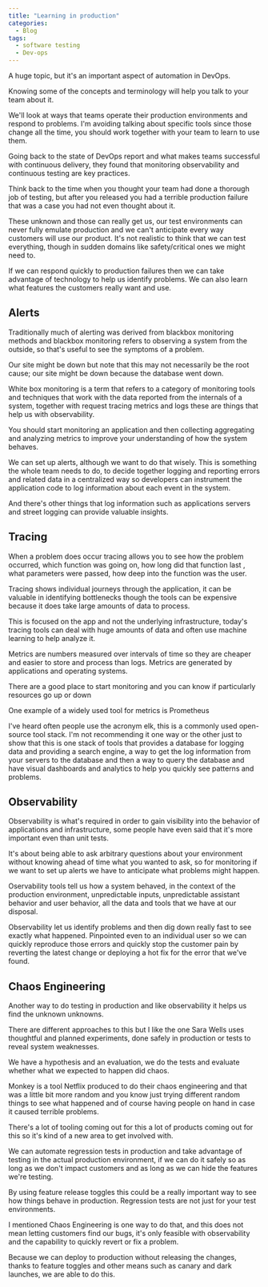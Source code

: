 ```yaml
---
title: "Learning in production"
categories:
  - Blog
tags:
  - software testing
  - Dev-ops
---
```

A huge topic, but it's an important aspect of automation in DevOps.

Knowing some of the concepts and terminology will help you talk to your team about it.

We'll look at ways that teams operate their production environments and respond to problems. I'm avoiding talking about specific tools since those change all the time, you should work together with your team to learn to use them.

Going back to the state of DevOps report and what makes teams successful with continuous delivery, they found that monitoring observability and continuous testing are key practices. 

Think back to the time when you thought your team had done a thorough job of testing, but after you released you had a terrible production failure that was a case you had not even thought about it. 

These unknown and those can really get us, our test environments can never fully emulate production and we can't anticipate every way customers will use our product. It's not realistic to think that we can test everything, though in sudden domains like safety/critical ones we might need to.

If we can respond quickly to production failures then we can take advantage of technology to help us identify problems. We can also learn what features the customers really want and use.

<h2> Alerts </h2>

Traditionally much of alerting was derived from blackbox monitoring methods and blackbox monitoring refers to observing a system from the outside, so that's useful to see the symptoms of a problem. 

Our site might be down but note that this may not necessarily be the root cause; our site might be down because the database went down.


White box monitoring is a term that refers to a category of monitoring tools and techniques that work with the data reported from the internals of a system, together with request tracing metrics and logs these are things that help us with observability.

You should start monitoring an application and then collecting aggregating and analyzing metrics to improve your understanding of how the system behaves.

We can set up alerts, although we want to do that wisely. This is something the whole team needs to do, to decide together logging and  reporting errors and related data in a centralized way so developers can instrument the application code to log information about each event in the system.

And there's other things that log information such as applications servers and street logging can provide valuable insights. 

<h2>Tracing</h2>

When a problem does occur tracing allows you to see how the problem occurred, which function was going on, how long did that function last , what parameters were passed, how deep into the function was the user.

Tracing shows individual journeys through the application, it can be valuable in identifying bottlenecks though the tools can be expensive because it does take large amounts of data to process.

This is focused on the app and not the underlying infrastructure, today's tracing tools can deal with huge amounts of data and often use machine learning to help analyze it.

Metrics are numbers measured over intervals of time so they are cheaper and easier to store and process than logs. Metrics are generated by applications and operating systems.

There are a good place to start monitoring and you can know if particularly resources go up or down 

One example of a widely used tool for metrics is Prometheus 


I've heard often people use the acronym elk, this is a commonly used open-source tool stack. I'm not recommending it one way or the other just to show that this is one stack of tools that provides a database for logging data and providing a search engine, a way to get the log information from your servers to the database and then a way to query the database and have visual dashboards and analytics to help you quickly see patterns and problems.

<h2>Observability</h2> 

Observability is what's required in order to gain visibility into the behavior of applications and infrastructure, some people have even said that it's more important even than unit tests.

It's about being able to ask arbitrary questions about your environment without knowing ahead of time what you wanted to ask, so for monitoring if we want to set up alerts we have to anticipate what problems might happen. 

Oservability tools tell us how a system behaved, in the context of the production environment, unpredictable inputs, unpredictable assistant behavior and user behavior, all the data and tools that we have at our disposal.


Observability let us identify problems and then dig down really fast to see exactly what happened. Pinpointed even to an individual user so we can quickly reproduce those errors and quickly stop the customer pain by reverting the latest change or deploying a hot fix for the error that we've found.

<h2>Chaos Engineering</h2> 

Another way to do testing in production and like observability it helps us find the unknown unknowns.

There are different approaches to this but I like the one Sara Wells uses thoughtful and planned experiments, done safely in production or tests to reveal system weaknesses.

We have a hypothesis and an evaluation, we do the tests and evaluate whether what we expected to happen did chaos.

Monkey is a tool Netflix produced to do their chaos engineering and that was a little bit more random and you know just trying different random things to see what happened and of course having people on hand in case it caused terrible problems.

There's a lot of tooling coming out for this a lot of products coming out for this so it's kind of a new area to get involved with. 


We can automate regression tests in production and take advantage of testing in the actual production environment, if we can do it safely so as long as we don't impact customers and as long as we can hide the features we're testing.

By using feature release toggles this could be a really important way to see how things behave in production. Regression tests are not just for your test environments.

I mentioned Chaos Engineering is one way to do that, and this does not mean letting customers find our bugs, it's only feasible with observability and the capability to quickly revert or fix a problem.

Because we can deploy to production without releasing the changes, thanks to feature toggles and other means such as canary and dark launches, we are able to do this.


